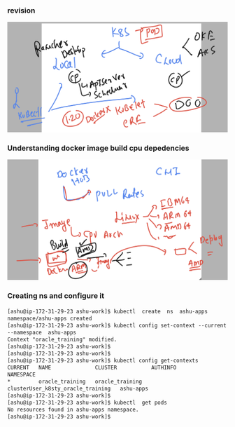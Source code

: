 ### revision 

<img src="rev.png">

### Understanding docker image build cpu depedencies 

<img src="cpu.png">

### Creating ns and configure it 

```
[ashu@ip-172-31-29-23 ashu-work]$ kubectl  create  ns  ashu-apps
namespace/ashu-apps created
[ashu@ip-172-31-29-23 ashu-work]$ kubectl config set-context --current --namespace  ashu-apps
Context "oracle_training" modified.
[ashu@ip-172-31-29-23 ashu-work]$ 
[ashu@ip-172-31-29-23 ashu-work]$ 
[ashu@ip-172-31-29-23 ashu-work]$ kubectl config get-contexts 
CURRENT   NAME              CLUSTER           AUTHINFO                            NAMESPACE
*         oracle_training   oracle_training   clusterUser_k8sty_oracle_training   ashu-apps
[ashu@ip-172-31-29-23 ashu-work]$ 
[ashu@ip-172-31-29-23 ashu-work]$ kubectl  get pods
No resources found in ashu-apps namespace.
[ashu@ip-172-31-29-23 ashu-work]$ 

```
